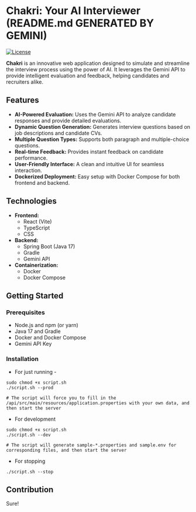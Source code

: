# Chakri: Your AI Interviewer (README.md GENERATED BY GEMINI)

[![License](https://img.shields.io/badge/License-MIT-blue.svg)](LICENSE)

**Chakri** is an innovative web application designed to simulate and streamline the interview process using the power of AI. It leverages the Gemini API to provide intelligent evaluation and feedback, helping candidates and recruiters alike.

## Features

* **AI-Powered Evaluation:** Uses the Gemini API to analyze candidate responses and provide detailed evaluations.
* **Dynamic Question Generation:** Generates interview questions based on job descriptions and candidate CVs.
* **Multiple Question Types:** Supports both paragraph and multiple-choice questions.
* **Real-time Feedback:** Provides instant feedback on candidate performance.
* **User-Friendly Interface:** A clean and intuitive UI for seamless interaction.
* **Dockerized Deployment:** Easy setup with Docker Compose for both frontend and backend.

## Technologies

* **Frontend:**
    * React (Vite)
    * TypeScript
    * CSS
* **Backend:**
    * Spring Boot (Java 17)
    * Gradle
    * Gemini API
* **Containerization:**
    * Docker
    * Docker Compose

## Getting Started

### Prerequisites

* Node.js and npm (or yarn)
* Java 17 and Gradle
* Docker and Docker Compose
* Gemini API Key

### Installation
* For just running - 
```
sudo chmod +x script.sh
./script.sh --prod

# The script will force you to fill in the /api/src/main/resources/application.properties with your own data, and then start the server
```
* For development
```
sudo chmod +x script.sh
./script.sh --dev

# The script will generate sample-*.properties and sample.env for corresponding files, and then start the server 
```
* For stopping
```
./script.sh --stop
```

## Contribution
Sure!